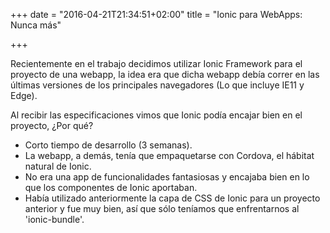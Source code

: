 +++
date = "2016-04-21T21:34:51+02:00"
title = "Ionic para WebApps: Nunca más"

+++

Recientemente en el trabajo decidimos utilizar Ionic Framework para el proyecto de una webapp, la idea era que dicha webapp debía correr en las últimas versiones de los principales navegadores (Lo que incluye IE11 y Edge).

Al recibir las especificaciones vimos que Ionic podía encajar bien en el proyecto, ¿Por qué?

<!--more-->

* Corto tiempo de desarrollo (3 semanas).
* La webapp, a demás, tenía que empaquetarse con Cordova, el hábitat natural de Ionic.
* No era una app de funcionalidades fantasiosas y encajaba bien en lo que los componentes de Ionic aportaban.
* Había utilizado anteriormente la capa de CSS de Ionic para un proyecto anterior y fue muy bien, así que sólo teníamos que enfrentarnos al 'ionic-bundle'.